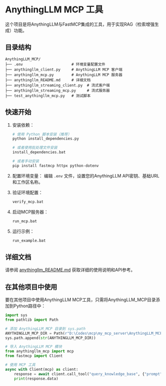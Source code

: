 # AnythingLLM MCP 工具

这个项目是将AnythingLLM与FastMCP集成的工具，用于实现RAG（检索增强生成）功能。

## 目录结构

```
AnythingLLM_MCP/
├── .env                      # 环境变量配置文件
├── anythingllm_client.py     # AnythingLLM MCP 客户端
├── anythingllm_mcp.py        # AnythingLLM MCP 服务器
├── anythingllm_README.md     # 详细文档
├── anythingllm_streaming_client.py  # 流式客户端
├── anythingllm_streaming_mcp.py     # 流式服务器
├── test_anythingllm_mcp.py   # 测试脚本
```

## 快速开始

1. 安装依赖：
   ```bash
   # 使用 Python 脚本安装（推荐）
   python install_dependencies.py
   
   # 或者使用批处理文件安装
   install_dependencies.bat
   
   # 或者手动安装
   pip install fastmcp httpx python-dotenv
   ```

2. 配置环境变量：
   编辑 `.env` 文件，设置您的AnythingLLM API密钥、基础URL和工作区名称。

3. 验证环境配置：
   ```bash
   verify_mcp.bat
   ```

4. 启动MCP服务器：
   ```bash
   run_mcp.bat
   ```

5. 运行示例：
   ```bash
   run_example.bat
   ```

## 详细文档

请参阅 [anythingllm_README.md](anythingllm_README.md) 获取详细的使用说明和API参考。

## 在其他项目中使用

要在其他项目中使用AnythingLLM MCP工具，只需将AnythingLLM_MCP目录添加到Python路径中：

```python
import sys
from pathlib import Path

# 添加 AnythingLLM_MCP 目录到 sys.path
ANYTHINGLLM_MCP_DIR = Path(r"D:\Codes\mcp\my_mcp_server\AnythingLLM_MCP")
sys.path.append(str(ANYTHINGLLM_MCP_DIR))

# 导入 AnythingLLM MCP 模块
from anythingllm_mcp import mcp
from fastmcp import Client

# 使用 MCP 工具
async with Client(mcp) as client:
    response = await client.call_tool("query_knowledge_base", {"prompt": "你的问题"})
    print(response.data)
```